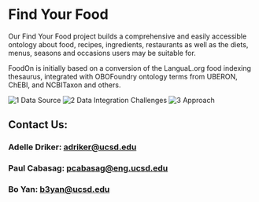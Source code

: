 # Find Your Food

Our Find Your Food project builds a comprehensive and easily accessible ontology about food, recipes, ingredients, restaurants as well as the diets, menus, seasons and occasions users may be suitable for. 

FoodOn is initially based on a conversion of the LanguaL.org food indexing thesaurus, integrated with OBOFoundry ontology terms from UBERON, ChEBI, and NCBITaxon and others.



![1  Data Source](https://user-images.githubusercontent.com/71803935/145517689-7b4ab017-42b3-4f1c-bcc3-26ba0dab955a.png)
![2  Data Integration Challenges](https://user-images.githubusercontent.com/71803935/145517690-89dab30a-8fcb-4ef0-87d2-3ce934de4149.png)
![3  Approach](https://user-images.githubusercontent.com/71803935/145517691-7f36b3db-ae5a-41f3-af62-86d236992a43.png)


## Contact Us:
### Adelle Driker: adriker@ucsd.edu
### Paul Cabasag: pcabasag@eng.ucsd.edu
### Bo Yan: b3yan@ucsd.edu
